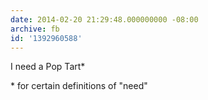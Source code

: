 ```yaml
---
date: 2014-02-20 21:29:48.000000000 -08:00
archive: fb
id: '1392960588'
---
```


I need a Pop Tart*

\* for certain definitions of "need"
